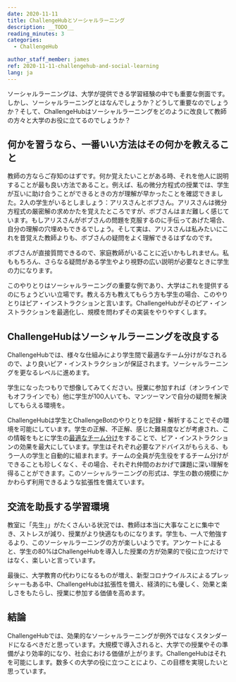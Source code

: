 ```yaml
---
date: 2020-11-11
title: ChallengeHubとソーシャルラーニング
description: __TODO__
reading_minutes: 3
categories:
  - ChallengeHub

author_staff_member: james
ref: 2020-11-11-challengehub-and-social-learning
lang: ja
---
```


ソーシャルラーニングは、大学が提供できる学習経験の中でも重要な側面です。しかし、ソーシャルラーニングとはなんでしょうか？どうして重要なのでしょうか？そして、ChallengeHubはソーシャルラーニングをどのように改良して教師の方々と大学のお役に立てるのでしょうか？

## 何かを習うなら、一番いい方法はその何かを教えること

教師の方ならご存知のはずです。何か覚えたいことがある時、それを他人に説明することが最も良い方法であること。例えば、私の微分方程式の授業では、学生が互いに助け合うことができるときの方が理解が早かったことを確認できました。2人の学生がいるとしましょう：アリスさんとボブさん。アリスさんは微分方程式の厳密解の求めかたを覚えたところですが、ボブさんはまだ難しく感じています。もしアリスさんがボブさんの問題を克服するのに手伝ってあげた場合、自分の理解の穴埋めもできるでしょう。そして実は、アリスさんは私みたいにこれを昔覚えた教師よりも、ボブさんの疑問をよく理解できるはずなのです。

ボブさんが直接質問できるので、家庭教師がいることに近いかもしれません。私ももちろん、さらなる疑問がある学生やより視野の広い説明が必要なときに学生の力になります。

このやりとりはソーシャルラーニングの重要な例であり、大学はこれを提供するのにちょうどいい立場です。教える方も教えてもらう方も学生の場合、このやりとりはピア・インストラクションと言います。ChallengeHubがそのピア・インストラクションを最適化し、規模を問わずその実装をやりやすくします。

## ChallengeHubはソーシャルラーニングを改良する

ChallengeHubでは、様々な仕組みにより学生間で最適なチーム分けがなされるので、より良いピア・インストラクションが保証されます。ソーシャルラーニングを更なるレベルに進めます。

学生になったつもりで想像してみてください。授業に参加すれば（オンラインでもオフラインでも）他に学生が100人いても、マンツーマンで自分の疑問を解決してもらえる環境を。

ChallengeHubは学生とChallengeBotのやりとりを記録・解析することでその環境を可能にしています。学生の正解、不正解、感じた難易度などが考慮され、この情報をもとに学生の[最適なチーム分け]( /2020/04/10/announcing-study-teams/ )をすることで、ピア・インストラクションの効果を最大にしています。学生はそれぞれ必要なアドバイスがもらえる、もう一人の学生と自動的に組まれます。チームの全員が先生役をするチーム分けができることも珍しくなく、その場合、それぞれ仲間のおかげで課題に深い理解を得ることができます。このソーシャルラーニングの形式は、学生の数の規模にかかわらず利用できるような拡張性を備えています。

## 交流を助長する学習環境

教室に「先生」」がたくさんいる状況では、教師は本当に大事なことに集中でき、ストレスが減り、授業がより快適なものになります。学生も、一人で勉強するより、このソーシャルラーニングの方が楽しいようです。アンケートによると、学生の80%はChallengeHubを導入した授業の方が効果的で役に立つだけではなく、楽しいと言っています。

最後に、大学教育の代わりになるものが増え、新型コロナウイルスによるプレッシャーもある中、ChallengeHubは拡張性を備え、経済的にも優しく、効果と楽しさをもたらし、授業に参加する価値を高めます。

## 結論

ChallengeHubでは、効果的なソーシャルラーニングが例外ではなくスタンダードになるべきだと思っています。大規模で導入されると、大学での授業やその準備がより効率的になり、社会における価値が上がります。ChallengeHubはそれを可能にします。数多くの大学の役に立つことにより、この目標を実現したいと思っています。
